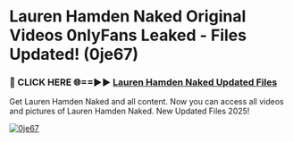 # Lauren Hamden Naked Original Videos 0nlyFans Leaked - Files Updated! (0je67)

<h3>🔴 CLICK HERE 🌐==►► <a href="https://tinyurl.com/up5wt9bj" rel="nofollow">Lauren Hamden Naked Updated Files</a></h3>

Get Lauren Hamden Naked and all content. Now you can access all videos and pictures of Lauren Hamden Naked. New Updated Files 2025!

[![0je67](https://i.imgur.com/ABiUzMV.gif)](https://tinyurl.com/up5wt9bj)
